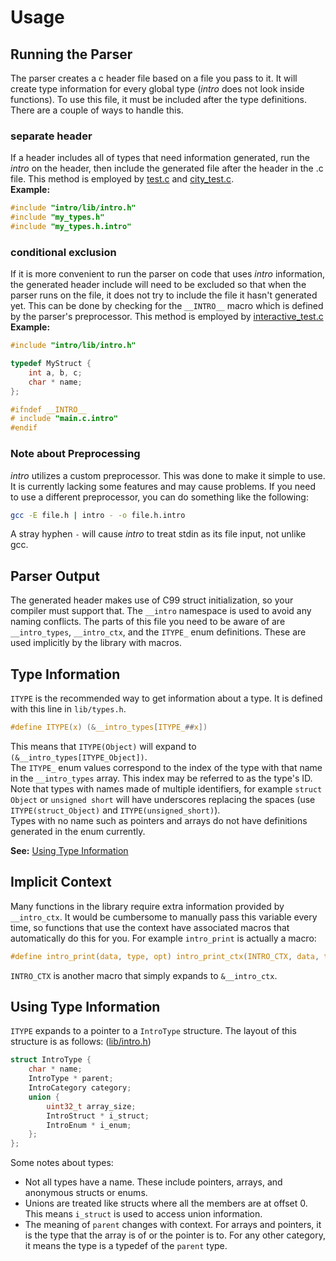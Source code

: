 # Usage

## Running the Parser
The parser creates a c header file based on a file you pass to it. It will create type information for every global type (*intro* does not look inside functions). To use this file, it must be included after the type definitions. There are a couple of ways to handle this.

### separate header
If a header includes all of types that need information generated, run the *intro* on the header, then include the generated file after the header in the .c file. This method is employed by [test.c](../test/test.c) and [city\_test.c](../test/city_test.c).   
**Example:**
```C
#include "intro/lib/intro.h"
#include "my_types.h"
#include "my_types.h.intro"
```

### conditional exclusion
If it is more convenient to run the parser on code that uses *intro* information, the generated header include will need to be excluded so that when the parser runs on the file, it does not try to include the file it hasn't generated yet. This can be done by checking for the `__INTRO__` macro which is defined by the parser's preprocessor. This method is employed by [interactive\_test.c](../test/interactive_test.c)    
**Example:**
```C
#include "intro/lib/intro.h"

typedef MyStruct {
    int a, b, c;
    char * name;
};

#ifndef __INTRO__
# include "main.c.intro"
#endif
```

### Note about Preprocessing
*intro* utilizes a custom preprocessor. This was done to make it simple to use. It is currently lacking some features and may cause problems. If you need to use a different preprocessor, you can do something like the following:
```sh
gcc -E file.h | intro - -o file.h.intro
```
A stray hyphen `-` will cause *intro* to treat stdin as its file input, not unlike gcc.

## Parser Output
The generated header makes use of C99 struct initialization, so your compiler must support that. The `__intro` namespace is used to avoid any naming conflicts. The parts of this file you need to be aware of are `__intro_types`, `__intro_ctx`, and the `ITYPE_` enum definitions. These are used implicitly by the library with macros.

## Type Information
`ITYPE` is the recommended way to get information about a type. It is defined with this line in `lib/types.h`.
```C
#define ITYPE(x) (&__intro_types[ITYPE_##x])
```
This means that `ITYPE(Object)` will expand to `(&__intro_types[ITYPE_Object])`.    
The `ITYPE_` enum values correspond to the index of the type with that name in the `__intro_types` array. This index may be referred to as the type's ID.   
Note that types with names made of multiple identifiers, for example `struct Object` or `unsigned short` will have underscores replacing the spaces (use `ITYPE(struct_Object)` and `ITYPE(unsigned_short)`).   
Types with no name such as pointers and arrays do not have definitions generated in the enum currently.   
  
**See:** [Using Type Information](#using-type-information)

## Implicit Context
Many functions in the library require extra information provided by `__intro_ctx`. It would be cumbersome to manually pass this variable every time, so functions that use the context have associated macros that automatically do this for you. For example `intro_print` is actually a macro:
```C
#define intro_print(data, type, opt) intro_print_ctx(INTRO_CTX, data, type, opt)
```
`INTRO_CTX` is another macro that simply expands to `&__intro_ctx`.

## Using Type Information
`ITYPE` expands to a pointer to a `IntroType` structure. The layout of this structure is as follows: ([lib/intro.h](../lib/intro.h))
```C
struct IntroType {
    char * name;
    IntroType * parent;
    IntroCategory category;
    union {
        uint32_t array_size;
        IntroStruct * i_struct;
        IntroEnum * i_enum;
    };
};
```
Some notes about types:  
 - Not all types have a name. These include pointers, arrays, and anonymous structs or enums.
 - Unions are treated like structs where all the members are at offset 0. This means `i_struct` is used to access union information.
 - The meaning of `parent` changes with context. For arrays and pointers, it is the type that the array is of or the pointer is to. For any other category, it means the type is a typedef of the `parent` type.
